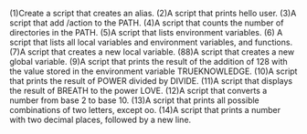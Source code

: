 (1)Create a script that creates an alias. (2)A script that prints hello user. (3)A script that add /action to the PATH. (4)A script that counts the number of directories in the PATH. (5)A script that lists environment variables. (6) A  script that lists all local variables and environment variables, and functions. (7)A script that creates a new local variable. (88)A script that creates a new global variable. (9)A script that prints the result of the addition of 128 with the value stored in the environment variable TRUEKNOWLEDGE. (10)A script that prints the result of POWER divided by DIVIDE. (11)A script that displays the result of BREATH to the power LOVE. (12)A script that converts a number from base 2 to base 10. (13)A script that prints all possible combinations of two letters, except oo. (14)A script that prints a number with two decimal places, followed by a new line.
